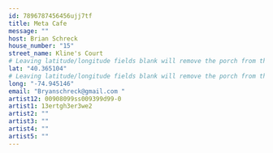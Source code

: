 ```yaml
---
id: 7896787456456ujj7tf
title: Meta Cafe
message: ""
host: Brian Schreck
house_number: "15"
street_name: Kline's Court
# Leaving latitude/longitude fields blank will remove the porch from the Porchfest map.
lat: "40.365104"
# Leaving latitude/longitude fields blank will remove the porch from the Porchfest map.
long: "-74.945146"
email: "Bryanschreck@gmail.com "
artist12: 00908099ss009399d99-0
artist1: 13ertgh3er3we2
artist2: ""
artist3: ""
artist4: ""
artist5: ""
---
```

